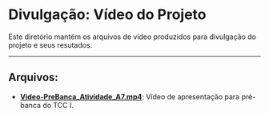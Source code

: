 # Divulgação: Vídeo do Projeto

Este diretório mantém os arquivos de vídeo produzidos para divulgação do projeto e seus resutados. 

---

## Arquivos:
* [**Video-PreBanca_Atividade_A7.mp4**](https://github.com/ICEI-PUC-Minas-PPLES-TI/plf-es-2023-1-tcci-0393100-dev-plataformaapoioavaliacoesprojetos/blob/master/Divulgacao/Video/Video-PreBanca_Atividade_A7.mp4): Vídeo de apresentação para pré-banca do TCC I.
